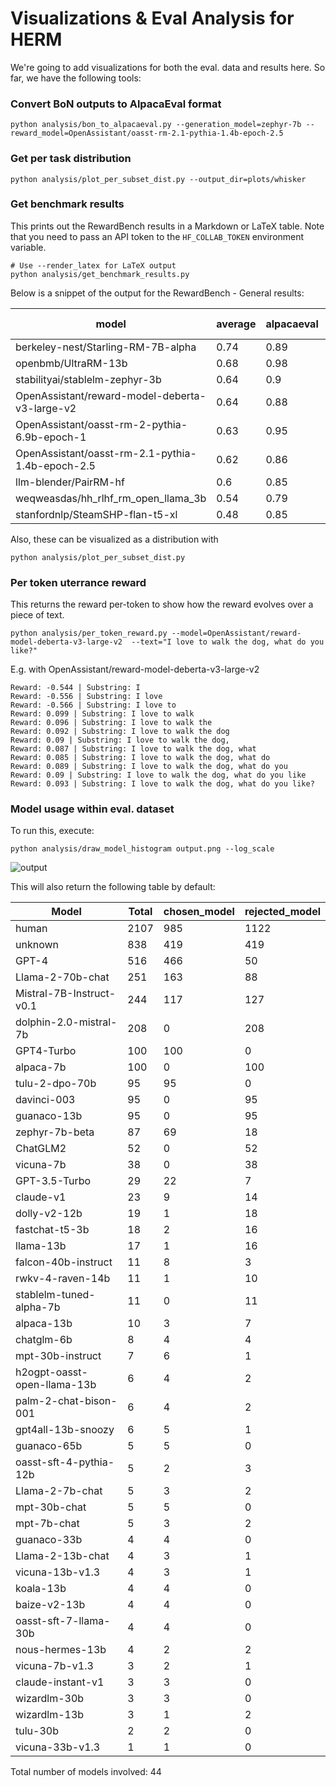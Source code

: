 # Visualizations & Eval Analysis for HERM

We're going to add visualizations for both the eval. data and results here.
So far, we have the following tools:

### Convert BoN outputs to AlpacaEval format
```
python analysis/bon_to_alpacaeval.py --generation_model=zephyr-7b --reward_model=OpenAssistant/oasst-rm-2.1-pythia-1.4b-epoch-2.5
```

### Get per task distribution
```
python analysis/plot_per_subset_dist.py --output_dir=plots/whisker
```

### Get benchmark results
This prints out the RewardBench results in a Markdown or LaTeX table. Note that you need to pass an API token to the `HF_COLLAB_TOKEN` environment variable.
```
# Use --render_latex for LaTeX output
python analysis/get_benchmark_results.py
```

Below is a snippet of the output for the RewardBench - General results:

| model                                            |   average |   alpacaeval |   mt-bench |   llmbar |   refusals |    hep |
|--------------------------------------------------|-----------|--------------|------------|----------|------------|--------|
| berkeley-nest/Starling-RM-7B-alpha               |      0.74 |         0.89 |       0.84 |     0.45 |       0.7  |   0.8  |
| openbmb/UltraRM-13b                              |      0.68 |         0.98 |       0.93 |     0.54 |       0.08 |   0.86 |
| stabilityai/stablelm-zephyr-3b                   |      0.64 |         0.9  |       0.84 |     0.52 |       0.3  |     |
| OpenAssistant/reward-model-deberta-v3-large-v2   |      0.64 |         0.88 |       0.81 |     0.25 |       0.61 |   0.65 |
| OpenAssistant/oasst-rm-2-pythia-6.9b-epoch-1     |      0.63 |         0.95 |       0.78 |     0.36 |       0.42 |     |
| OpenAssistant/oasst-rm-2.1-pythia-1.4b-epoch-2.5 |      0.62 |         0.86 |       0.79 |     0.5  |       0.35 |     |
| llm-blender/PairRM-hf                            |      0.6  |         0.85 |       0.86 |     0.53 |       0.13 |   0.64 |
| weqweasdas/hh_rlhf_rm_open_llama_3b              |      0.54 |         0.79 |       0.72 |     0.41 |       0.22 |     |
| stanfordnlp/SteamSHP-flan-t5-xl                  |      0.48 |         0.85 |       0.7  |     0.38 |       0.01 |   0.48 |

Also, these can be visualized as a distribution with
```
python analysis/plot_per_subset_dist.py
```


### Per token uterrance reward
This returns the reward per-token to show how the reward evolves over a piece of text.
```
python analysis/per_token_reward.py --model=OpenAssistant/reward-model-deberta-v3-large-v2  --text="I love to walk the dog, what do you like?"
```
E.g. with OpenAssistant/reward-model-deberta-v3-large-v2
```
Reward: -0.544 | Substring: I
Reward: -0.556 | Substring: I love
Reward: -0.566 | Substring: I love to
Reward: 0.099 | Substring: I love to walk
Reward: 0.096 | Substring: I love to walk the
Reward: 0.092 | Substring: I love to walk the dog
Reward: 0.09 | Substring: I love to walk the dog,
Reward: 0.087 | Substring: I love to walk the dog, what
Reward: 0.085 | Substring: I love to walk the dog, what do
Reward: 0.089 | Substring: I love to walk the dog, what do you
Reward: 0.09 | Substring: I love to walk the dog, what do you like
Reward: 0.093 | Substring: I love to walk the dog, what do you like?
```
### Model usage within eval. dataset
To run this, execute:
```
python analysis/draw_model_histogram output.png --log_scale
```
![output](https://github.com/allenai/herm/assets/10695622/e5aa4c0f-83de-4997-8307-f49c22456671)

This will also return the following table by default:

| Model | Total | chosen_model | rejected_model |
| --- | --- | --- | --- |
| human | 2107 | 985 | 1122 |
| unknown | 838 | 419 | 419 |
| GPT-4 | 516 | 466 | 50 |
| Llama-2-70b-chat | 251 | 163 | 88 |
| Mistral-7B-Instruct-v0.1 | 244 | 117 | 127 |
| dolphin-2.0-mistral-7b | 208 | 0 | 208 |
| GPT4-Turbo | 100 | 100 | 0 |
| alpaca-7b | 100 | 0 | 100 |
| tulu-2-dpo-70b | 95 | 95 | 0 |
| davinci-003 | 95 | 0 | 95 |
| guanaco-13b | 95 | 0 | 95 |
| zephyr-7b-beta | 87 | 69 | 18 |
| ChatGLM2 | 52 | 0 | 52 |
| vicuna-7b | 38 | 0 | 38 |
| GPT-3.5-Turbo | 29 | 22 | 7 |
| claude-v1 | 23 | 9 | 14 |
| dolly-v2-12b | 19 | 1 | 18 |
| fastchat-t5-3b | 18 | 2 | 16 |
| llama-13b | 17 | 1 | 16 |
| falcon-40b-instruct | 11 | 8 | 3 |
| rwkv-4-raven-14b | 11 | 1 | 10 |
| stablelm-tuned-alpha-7b | 11 | 0 | 11 |
| alpaca-13b | 10 | 3 | 7 |
| chatglm-6b | 8 | 4 | 4 |
| mpt-30b-instruct | 7 | 6 | 1 |
| h2ogpt-oasst-open-llama-13b | 6 | 4 | 2 |
| palm-2-chat-bison-001 | 6 | 4 | 2 |
| gpt4all-13b-snoozy | 6 | 5 | 1 |
| guanaco-65b | 5 | 5 | 0 |
| oasst-sft-4-pythia-12b | 5 | 2 | 3 |
| Llama-2-7b-chat | 5 | 3 | 2 |
| mpt-30b-chat | 5 | 5 | 0 |
| mpt-7b-chat | 5 | 3 | 2 |
| guanaco-33b | 4 | 4 | 0 |
| Llama-2-13b-chat | 4 | 3 | 1 |
| vicuna-13b-v1.3 | 4 | 3 | 1 |
| koala-13b | 4 | 4 | 0 |
| baize-v2-13b | 4 | 4 | 0 |
| oasst-sft-7-llama-30b | 4 | 4 | 0 |
| nous-hermes-13b | 4 | 2 | 2 |
| vicuna-7b-v1.3 | 3 | 2 | 1 |
| claude-instant-v1 | 3 | 3 | 0 |
| wizardlm-30b | 3 | 3 | 0 |
| wizardlm-13b | 3 | 1 | 2 |
| tulu-30b | 2 | 2 | 0 |
| vicuna-33b-v1.3 | 1 | 1 | 0 |

Total number of models involved: 44
